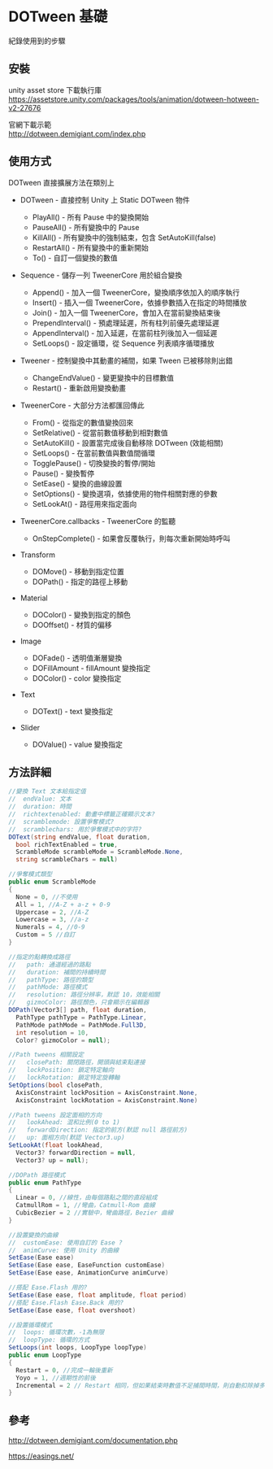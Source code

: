 # DOTween 基礎

紀錄使用到的步驟

## 安裝

unity asset store 下載執行庫<br>
https://assetstore.unity.com/packages/tools/animation/dotween-hotween-v2-27676

官網下載示範<br>
http://dotween.demigiant.com/index.php

## 使用方式

DOTween 直接擴展方法在類別上

+ DOTween - 直接控制 Unity 上 Static DOTween 物件
  + PlayAll() - 所有 Pause 中的變換開始
  + PauseAll() - 所有變換中的 Pause
  + KillAll() - 所有變換中的強制結束，包含 SetAutoKill(false)
  + RestartAll() - 所有變換中的重新開始
  + To() - 自訂一個變換的數值

+ Sequence - 儲存一列 TweenerCore 用於組合變換
  + Append() - 加入一個 TweenerCore，變換順序依加入的順序執行
  + Insert() - 插入一個 TweenerCore，依據參數插入在指定的時間播放
  + Join() - 加入一個 TweenerCore，會加入在當前變換結束後
  + PrependInterval() - 預處理延遲，所有柱列前優先處理延遲
  + AppendInterval() - 加入延遲，在當前柱列後加入一個延遲
  + SetLoops() - 設定循環，從 Sequence 列表順序循環播放

+ Tweener - 控制變換中其動畫的補間，如果 Tween 已被移除則出錯
  + ChangeEndValue() - 變更變換中的目標數值
  + Restart() - 重新啟用變換動畫

+ TweenerCore - 大部分方法都匯回傳此
  + From() - 從指定的數值變換回來
  + SetRelative() - 從當前數值移動到相對數值
  + SetAutoKill() - 設置當完成後自動移除 DOTween (效能相關)
  + SetLoops() - 在當前數值與數值間循環
  + TogglePause() - 切換變換的暫停/開始
  + Pause() - 變換暫停
  + SetEase() - 變換的曲線設置
  + SetOptions() - 變換選項，依據使用的物件相關對應的參數
  + SetLookAt() - 路徑用來指定面向

+ TweenerCore.callbacks - TweenerCore 的監聽
  + OnStepComplete() - 如果會反覆執行，則每次重新開始時呼叫

+ Transform
  + DOMove() - 移動到指定位置
  + DOPath() - 指定的路徑上移動

+ Material
  + DOColor() - 變換到指定的顏色
  + DOOffset() - 材質的偏移

+ Image
  + DOFade() - 透明值漸層變換
  + DOFillAmount - fillAmount 變換指定
  + DOColor() - color 變換指定

+ Text
  + DOText() - text 變換指定

+ Slider
  + DOValue() - value 變換指定

## 方法詳細

```C#
//變換 Text 文本給指定值
//  endValue: 文本
//  duration: 時間
//  richtextenabled: 動畫中標籤正確顯示文本?
//  scramblemode: 設置爭奪模式?
//  scramblechars: 用於爭奪模式中的字符?
DOText(string endValue, float duration,
  bool richTextEnabled = true,
  ScrambleMode scrambleMode = ScrambleMode.None,
  string scrambleChars = null)

//爭奪模式類型
public enum ScrambleMode
{
  None = 0, //不使用
  All = 1, //A-Z + a-z + 0-9
  Uppercase = 2, //A-Z
  Lowercase = 3, //a-z
  Numerals = 4, //0-9
  Custom = 5 //自訂
}
```

```C#
//指定的點轉換成路徑
//   path: 通道經過的路點
//   duration: 補間的持續時間
//   pathType: 路徑的類型
//   pathMode: 路徑模式
//   resolution: 路徑分辨率，默認 10，效能相關
//   gizmoColor: 路徑顏色，只會顯示在編輯器
DOPath(Vector3[] path, float duration,
  PathType pathType = PathType.Linear,
  PathMode pathMode = PathMode.Full3D,
  int resolution = 10,
  Color? gizmoColor = null);

//Path tweens 相關設定
//   closePath: 關閉路徑，開頭與結束點連接
//   lockPosition: 鎖定特定軸向
//   lockRotation: 鎖定特定旋轉軸
SetOptions(bool closePath,
  AxisConstraint lockPosition = AxisConstraint.None,
  AxisConstraint lockRotation = AxisConstraint.None)

//Path tweens 設定面相的方向
//   lookAhead: 混和比例(0 to 1)
//   forwardDirection: 指定的前方(默認 null 路徑前方)
//   up: 面相方向(默認 Vector3.up)
SetLookAt(float lookAhead,
  Vector3? forwardDirection = null,
  Vector3? up = null);

//DOPath 路徑模式
public enum PathType
{
  Linear = 0, //線性，由每個路點之間的直段組成
  CatmullRom = 1, //彎曲，Catmull-Rom 曲線
  CubicBezier = 2 //實驗中，彎曲路徑，Bezier 曲線
}
```

```C#
//設置變換的曲線
//  customEase: 使用自訂的 Ease ?
//  animCurve: 使用 Unity 的曲線
SetEase(Ease ease)
SetEase(Ease ease, EaseFunction customEase)
SetEase(Ease ease, AnimationCurve animCurve)

//搭配 Ease.Flash 用的?
SetEase(Ease ease, float amplitude, float period)
//搭配 Ease.Flash Ease.Back 用的?
SetEase(Ease ease, float overshoot)
```

```C#
//設置循環模式
//  loops: 循環次數，-1為無限
//  loopType: 循環的方式
SetLoops(int loops, LoopType loopType)
public enum LoopType
{
  Restart = 0, //完成一輪後重新
  Yoyo = 1, //週期性的前後
  Incremental = 2 // Restart 相同，但如果結束時數值不足捕間時間，則自動扣除掉多餘的時間，有限制條件?
}
```

## 參考

http://dotween.demigiant.com/documentation.php

https://easings.net/